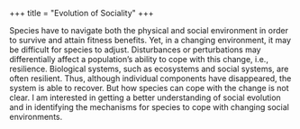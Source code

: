 +++
title = "Evolution of Sociality"
+++

Species have to navigate both the physical and social environment in order to survive and attain fitness benefits. Yet, in a changing environment, it may be difficult for species to adjust. Disturbances or perturbations may differentially affect a population’s ability to cope with this change, i.e., resilience. Biological systems, such as ecosystems and social systems, are often resilient. Thus, although individual components have disappeared, the system is able to recover. But how species can cope with the change is not clear. I am interested in getting a better understanding of social evolution and in identifying the mechanisms for species to cope with changing social environments.

<!--more-->


